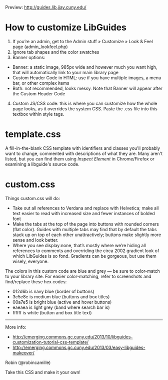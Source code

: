 Preview: http://guides.lib.jjay.cuny.edu/ 

# How to customize LibGuides #
1. If you’re an admin, get to the Admin stuff » Customize » Look & Feel page (admin_lookfeel.php)
2. Ignore tab shapes and the color swatches
3. Banner options:
  * Banner: a static image, 985px wide and however much you want high, that will automatically link to your main library page
  * Custom Header Code in HTML: use if you have multiple images, a menu bar, or other complex items
  * Both: not recommended, looks messy. Note that Banner will appear after the Custom Header Code
4. Custom JS/CSS code: this is where you can customize how the whole page looks, as it overrides the system CSS. Paste the .css file into this textbox within style tags.

# template.css #
A fill-in-the-blank CSS template with identifiers and classes you'll probably want to change, commented with descriptions of what they are. Many aren't listed, but you can find them using *Inspect Element* in Chrome/Firefox or examining a libguide's source code.

# custom.css #
Things custom.css will do:
* Take out all references to Verdana and replace with Helvetica; make all text easier to read with increased size and fewer instances of bolded font
* Make the tabs at the top of the page into buttons with rounded corners (flat color). Guides with multiple tabs may find that by default the tabs stack up on top of each other unattractively; buttons make slightly more sense and look better.
* Where you see display:none, that’s mostly where we’re hiding all references to comments and overriding the circa 2002 gradient look of which LibGuides is so fond. Gradients can be gorgeous, but use them wisely, everyone.

The colors in this custom code are blue and grey — be sure to color-match to your library site. For easier color-matching, refer to screenshots and find/replace these hex codes:
  * 012d6b is navy blue (border of buttons)
  * 3c5e8e is medium blue (buttons and box titles)
  * 00a7e5 is bright blue (active and hover buttons)
  * eaeaea is light grey (band where search bar is)
  * ffffff is white (button and box title text)


---
More info: 
* http://emerging.commons.gc.cuny.edu/2013/10/libguides-customization-tutorial-css-template/
* http://emerging.commons.gc.cuny.edu/2013/03/easy-libguides-makeover/

Robin (@robincamille)

Take this CSS and make it your own! 
